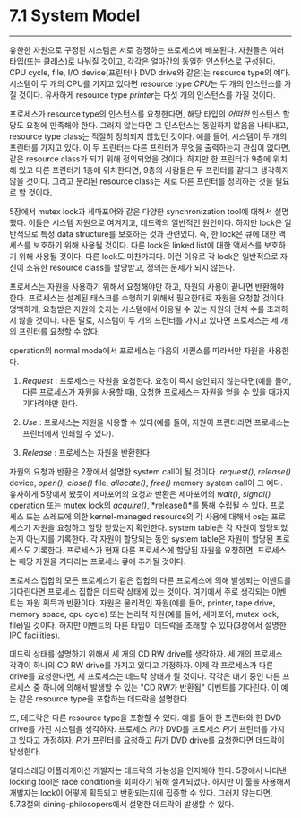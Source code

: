 # 7.1 System Model
---

유한한 자원으로 구정된 시스템은 서로 경쟁하는 프로세스에 배포된다. 자원들은 여러 타입(또는 클래스)로 나눠질 것이고, 각각은 얼마간의 동일한 인스턴스로 구성된다. CPU cycle, file, I/O device(프린터나 DVD drive와 같은)는 resource type의 예다. 시스템이 두 개의 CPU를 가지고 있다면 resource type *CPU*는 두 개의 인스턴스를 가질 것이다. 유사하게 resource type *printer*는 다섯 개의 인스턴스를 가질 것이다.

프로세스가 resource type의 인스턴스를 요청한다면, 해당 타입의 *어떠한* 인스턴스 할당도 요청에 만족해야 한다. 그러지 않는다면 그 인스턴스는 동일하지 않음을 나타내고, resource type class는 적절히 정의되지 않았던 것이다. 예를 들어, 시스템이 두 개의 프린터를 가지고 있다. 이 두 프린터는 다른 프린터가 무엇을 출력하는지 관심이 없다면, 같은 resource class가 되기 위해 정의되었을 것이다. 하지만 한 프린터가 9층에 위치해 있고 다른 프린터가 1층에 위치한다면, 9층의 사람들은 두 프린터를 같다고 생각하지 않을 것이다. 그리고 분리된 resource class는 서로 다른 프린터를 정의하는 것을 필요로 할 것이다.

5장에서 mutex lock과 세마포어와 같은 다양한 synchronization tool에 대해서 설명했다. 이들은 시스템 자원으로 여겨지고, 데드락의 일반적인 원인이다. 하지만 lock은 일반적으로 특정 data structure를 보호하는 것과 관련있다. 즉, 한 lock은 큐에 대한 액세스를 보호하기 위해 사용될 것이다. 다른 lock은 linked list에 대한 액세스를 보호하기 위해 사용될 것이다. 다른 lock도 마찬가지다. 이런 이유로 각 lock은 일반적으로 자신이 소유한 resource class를 할당받고, 정의는 문제가 되지 않는다.

프로세스는 자원을 사용하기 위해서 요청해야만 하고, 자원의 사용이 끝나면 반환해야 한다. 프로세스는 설계된 태스크를 수행하기 위해서 필요한대로 자원을 요청할 것이다. 명백하게, 요청받은 자원의 숫자는 시스템에서 이용될 수 있는 자원의 전체 수를 초과하지 않을 것이다. 다른 말로, 시스템이 두 개의 프린터를 가지고 있다면 프로세스는 세 개의 프린터를 요청할 수 없다.

operation의 normal mode에서 프로세스는 다음의 시퀀스를 따라서만 자원을 사용한다.

1. *Request* : 프로세스는 자원을 요청한다. 요청이 즉시 승인되지 않는다면(예를 들어, 다른 프로세스가 자원을 사용할 때), 요청한 프로세스는 자원을 얻을 수 있을 때가지 기다려야만 한다.

2. *Use* : 프로세스는 자원을 사용할 수 있다(예를 들어, 자원이 프린터라면 프로세스는 프린터에서 인쇄할 수 있다). 

3. *Release* : 프로세스는 자원을 반환한다.

자원의 요청과 반환은 2장에서 설명한 system call이 될 것이다. *request()*, *release()* device, *open()*, *close()* file, *allocate()*, *free()* memory system call이 그 예다. 유사하게 5장에서 봤듯이 세마포어의 요청과 반환은 세마포어의 *wait()*, *signal()* operation 또는 mutex lock의 *acquire()*, *release()*를 통해 수립될 수 있다. 프로세스 또는 스레드에 의한 kernel-managed resource의 각 사용에 대해서 os는 프로세스가 자원을 요청하고 할당 받았는지 확인한다. system table은 각 자원이 할당되었는지 아닌지를 기록한다. 각 자원이 할당되는 동안 system table은 자원이 할당된 프로세스도 기록한다. 프로세스가 현재 다른 프로세스에 할당된 자원을 요청하면, 프로세스는 해당 자원을 기다리는 프로세스 큐에 추가될 것이다.

프로세스 집합의 모든 프로세스가 같은 집합의 다른 프로세스에 의해 발생되는 이벤트를 기다린다면 프로세스 집합은 데드락 상태에 있는 것이다. 여기에서 주로 생각되는 이벤트는 자원 획득과 반환이다. 자원은 물리적인 자원(예를 들어, printer, tape drive, memory space, cpu cycle) 또는 논리적 자원(예를 들어, 세마포어, mutex lock, file)일 것이다. 하지만 이벤트의 다른 타입이 데드락을 초래할 수 있다(3장에서 설명한 IPC facilities).

데드락 상태를 설명하기 위해서 세 개의 CD RW drive를 생각하자. 세 개의 프로세스 각각이 하나의 CD RW drive를 가지고 있다고 가정하자. 이제 각 프로세스가 다른 drive를 요청한다면, 세 프로세스는 데드락 상태가 될 것이다. 각각은 대기 중인 다른 프로세스 중 하나에 의해서 발생할 수 있는 "CD RW가 반환됨" 이벤트를 기다린다. 이 예는 같은 resource type을 포함하는 데드락을 설명한다.

또, 데드락은 다른 resource type을 포함할 수 있다. 예를 들어 한 프린터와 한 DVD drive를 가진 시스템을 생각하자. 프로세스 *Pi*가 DVD를 프로세스 *Pj*가 프린터를 가지고 있다고 가정하자. *Pi*가 프린터를 요청하고 *Pj*가 DVD drive를 요청한다면 데드락이 발생한다.

멀티스레딩 어플리케이션 개발자는 데드락의 가능성을 인지해야 한다. 5장에서 나타낸 locking tool은 race condition을 회피하기 위해 설계되었다. 하지만 이 툴을 사용해서 개발자는 lock이 어떻게 획득되고 반환되는지에 집중할 수 있다. 그러지 않는다면, 5.7.3절의 dining-philosopers에서 설명한 데드락이 발생할 수 있다.

